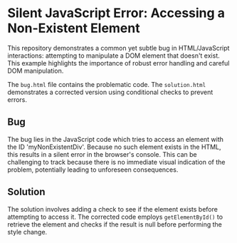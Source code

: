 # Silent JavaScript Error: Accessing a Non-Existent Element

This repository demonstrates a common yet subtle bug in HTML/JavaScript interactions: attempting to manipulate a DOM element that doesn't exist. This example highlights the importance of robust error handling and careful DOM manipulation.

The `bug.html` file contains the problematic code.  The `solution.html` demonstrates a corrected version using conditional checks to prevent errors.

## Bug

The bug lies in the JavaScript code which tries to access an element with the ID 'myNonExistentDiv'. Because no such element exists in the HTML, this results in a silent error in the browser's console. This can be challenging to track because there is no immediate visual indication of the problem, potentially leading to unforeseen consequences.

## Solution

The solution involves adding a check to see if the element exists before attempting to access it. The corrected code employs `getElementById()` to retrieve the element and checks if the result is null before performing the style change.